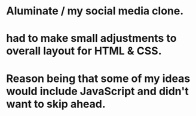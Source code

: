 # Aluminate / my social media clone.
# had to make small adjustments to overall layout for HTML & CSS.
# Reason being that some of my ideas would include JavaScript and didn't want to skip ahead.
